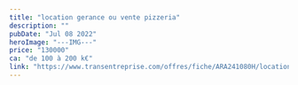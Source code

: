 ```yaml
---
title: "location gerance ou vente pizzeria"
description: ""
pubDate: "Jul 08 2022"
heroImage: "---IMG---"
price: "130000"
ca: "de 100 à 200 k€"
link: "https://www.transentreprise.com/offres/fiche/ARA241080H/location-gerance-ou-vente-pizzeria/rhone-alpes"
---
```

